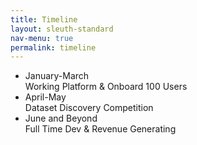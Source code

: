 ```yaml
---
title: Timeline
layout: sleuth-standard
nav-menu: true
permalink: timeline
---
```


<!-- Main -->
<div id="main">

<ul class="timeline">
	<li class="event">
    		<div class="event-date">January-March</div>
    		<div class="event-desc">Working Platform & Onboard 100 Users</div>
    	</li>
	<li class="event">
		<div class="event-date">April-May</div>
		<div class="event-desc">Dataset Discovery Competition</div>
	</li>
	<li class="event">
    		<div class="event-date">June and Beyond</div>
    		<div class="event-desc">Full Time Dev & Revenue Generating</div>
    </li>
</ul>  

</div>
